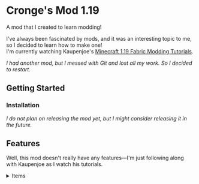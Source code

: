 <div>
  
# Cronge's Mod 1.19
  
A mod that I created to learn modding!

</div>

I've always been fascinated by mods, and it was an interesting topic to me, so I decided to learn how to make one! <br/>
I'm currently watching Kaupenjoe's [Minecraft 1.19 Fabric Modding Tutorials](https://www.youtube.com/playlist?list=PLKGarocXCE1EeLZggaXPJaARxnAbUD8Y_).

*I had another mod, but I messed with Git and lost all my work. So I decided to restart.*

</div>

## Getting Started

### Installation

*I do not plan on releasing the mod yet, but I might consider releasing it in the future.*

## Features
Well, this mod doesn't really have any features—I'm just following along with Kaupenjoe as I watch his tutorials.

<details>
<summary>Items</summary>

- 
<details>

#### Blocks
  
- 

#### Custom Entities
  
-

</div>


